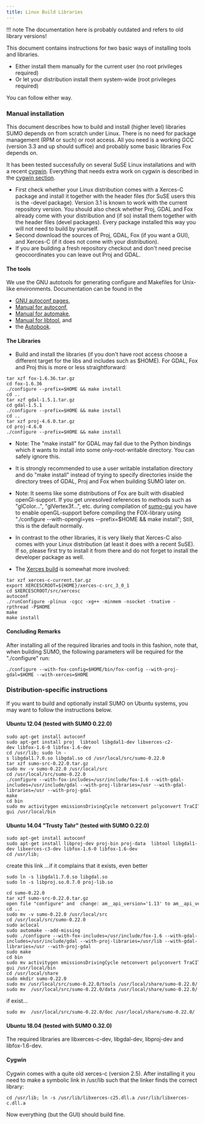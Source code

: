 ```yaml
---
title: Linux Build Libraries
---
```


!!! note
    The documentation here is probably outdated and refers to old library versions!

This document contains instructions for two basic ways of installing
tools and libraries.

- Either install them manually for the current user (no root
  privileges required)
- Or let your distribution install them system-wide (root privileges
  required)

You can follow either way.

### Manual installation

This document describes how to build and install (higher level)
libraries SUMO depends on from scratch under Linux. There is no need for
package management (RPM or such) or root access. All you need is a
working GCC (version 3.3 and up should suffice) and probably some basic
libraries Fox depends on.

It has been tested successfully on several SuSE Linux installations and
with a recent [cygwin](http://www.cygwin.org). Everything that needs
extra work on cygwin is described in the [cygwin
section](#cygwin).

- First check whether your Linux distribution comes with a Xerces-C
  package and install it together with the header files (for SuSE
  users this is the -devel package). Version 3.1 is known to work with
  the current repository version. You should also check whether Proj,
  GDAL and Fox already come with your distribution and (if so) install
  them together with the header files (devel packages). Every package
  installed this way you will not need to build by yourself.
- Second download the sources of Proj, GDAL, Fox (if you want a GUI),
  and Xerces-C (if it does not come with your distribution).
- If you are building a fresh repository checkout and don't need
  precise geocoordinates you can leave out Proj and GDAL.

#### The tools

We use the GNU autotools for generating configure and Makefiles for
Unix-like environments. Documentation can be found in the

- [GNU autoconf pages](http://www.gnu.org/software/autoconf/),
- [Manual for autoconf](http://www.gnu.org/software/autoconf/manual/),
- [Manual for
  automake](https://www.gnu.org/software/automake/),
- [Manual for
  libtool](https://www.gnu.org/software/libtool/manual/libtool.html), and
- the
  [Autobook](http://sources.redhat.com/autobook/autobook/autobook_toc.html).

#### The Libraries

- Build and install the libraries (if you don't have root access
  choose a different target for the libs and includes such as $HOME).
  For GDAL, Fox and Proj this is more or less straightforward:

```
tar xzf fox-1.6.36.tar.gz
cd fox-1.6.36
./configure --prefix=$HOME && make install
cd ..
tar xzf gdal-1.5.1.tar.gz
cd gdal-1.5.1
./configure --prefix=$HOME && make install
cd ..
tar xzf proj-4.6.0.tar.gz
cd proj-4.6.0
./configure --prefix=$HOME && make install
```

- Note: The "make install" for GDAL may fail due to the Python
  bindings which it wants to install into some only-root-writable
  directory. You can safely ignore this.
- It is strongly recommended to use a user writable installation
  directory and do "make install" instead of trying to specify
  directories inside the directory trees of GDAL, Proj and Fox when
  building SUMO later on.
- Note: It seems like some distributions of Fox are built with
  disabled openGl-support. If you get unresolved references to methods
  such as "glColor...", "glVertex3f...", etc. during compilation of
  [sumo-gui](../sumo-gui.md) you have to enable openGL-support
  before compiling the FOX-library using "./configure
  --with-opengl=yes --prefix=$HOME && make install"; Still, this is
  the default normally.



- In contrast to the other libraries, it is very likely that Xerces-C
  also comes with your Linux distribution (at least it does with a
  recent SuSE). If so, please first try to install it from there and
  do not forget to install the developer package as well.
- The [Xerces
  build](https://xerces.apache.org/xerces-c/build-3.html) is
  somewhat more involved:

```
tar xzf xerces-c-current.tar.gz
export XERCESCROOT=${HOME}/xerces-c-src_3_0_1
cd $XERCESCROOT/src/xercesc
autoconf
./runConfigure -plinux -cgcc -xg++ -minmem -nsocket -tnative -rpthread -P$HOME
make
make install
```

#### Concluding Remarks

After installing all of the required libraries and tools in this
fashion, note that, when building SUMO, the following parameters will be
required for the "./configure" run:

```
./configure --with-fox-config=$HOME/bin/fox-config --with-proj-gdal=$HOME --with-xerces=$HOME
```

### Distribution-specific instructions

If you want to build and optionally install SUMO on Ubuntu systems, you
may want to follow the instructions below.

#### Ubuntu 12.04 (tested with SUMO 0.22.0)

```
sudo apt-get install autoconf
sudo apt-get install proj  libtool libgdal1-dev libxerces-c2-dev libfox-1.6-0 libfox-1.6-dev
cd /usr/lib; sudo ln -s libgdal1.7.0.so libgdal.so cd /usr/local/src/sumo-0.22.0
tar xzf sumo-src-0.22.0.tar.gz
sudo mv -v sumo-0.22.0 /usr/local/src
cd /usr/local/src/sumo-0.22.0
./configure --with-fox-includes=/usr/include/fox-1.6 --with-gdal-includes=/usr/include/gdal --with-proj-libraries=/usr --with-gdal-libraries=/usr --with-proj-gdal
make
cd bin
sudo mv activitygen emissionsDrivingCycle netconvert polyconvert TraCITestClient dfrouter emissionsMap netgenerate  sumo duarouter jtrrouter od2trips sumo-gui /usr/local/bin
```

#### Ubuntu 14.04 "Trusty Tahr" (tested with SUMO 0.22.0)

```
sudo apt-get install autoconf
sudo apt-get install libproj-dev proj-bin proj-data  libtool libgdal1-dev libxerces-c3-dev libfox-1.6-0 libfox-1.6-dev
cd /usr/lib;
```

create this link ...if it complains that it exists, even better

```
sudo ln -s libgdal1.7.0.so libgdal.so
sudo ln -s libproj.so.0.7.0 proj-lib.so
```

```
cd sumo-0.22.0
tar xzf sumo-src-0.22.0.tar.gz
open file "configure" and  change: am__api_version='1.13' to am__api_version='1.14'
cd ..
sudo mv -v sumo-0.22.0 /usr/local/src
cd /usr/local/src/sumo-0.22.0
sudo aclocal
sudo automake --add-missing
sudo ./configure --with-fox-includes=/usr/include/fox-1.6 --with-gdal-includes=/usr/include/gdal --with-proj-libraries=/usr/lib --with-gdal-libraries=/usr --with-proj-gdal
sudo make
cd bin
sudo mv activitygen emissionsDrivingCycle netconvert polyconvert TraCITestClient dfrouter emissionsMap netgenerate  sumo duarouter jtrrouter od2trips sumo-gui /usr/local/bin
cd /usr/local/share
sudo mkdir sumo-0.22.0
sudo mv /usr/local/src/sumo-0.22.0/tools /usr/local/share/sumo-0.22.0/
sudo mv  /usr/local/src/sumo-0.22.0/data /usr/local/share/sumo-0.22.0/
```

if exist...

```
sudo mv  /usr/local/src/sumo-0.22.0/doc /usr/local/share/sumo-0.22.0/
```

#### Ubuntu 18.04 (tested with SUMO 0.32.0)

The required libraries are libxerces-c-dev, libgdal-dev, libproj-dev and
libfox-1.6-dev.

#### Cygwin

Cygwin comes with a quite old xerces-c (version 2.5). After installing
it you need to make a symbolic link in /usr/lib such that the linker
finds the correct library:

```
cd /usr/lib; ln -s /usr/lib/libxerces-c25.dll.a /usr/lib/libxerces-c.dll.a
```

Now everything (but the GUI) should build fine.
